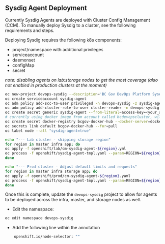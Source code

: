 ## Sysdig Agent Deployment
Currently Sysdig Agents are deployed with Cluster Config Management (CCM). To manually deploy Sysdig to a cluster, see the following requirements and steps.

Deploying Sysdig requires the following k8s components:

- project/namespace with additional privileges
- serviceaccount
- daemonset
- configMap
- secret

*note: disabling agents on lab:storage nodes to get the most coverage (also not enabled in production clusters at the moment)*

``` bash
oc new-project devops-sysdig --description='BC Gov DevOps Platform Sysdig Monitoring Platform'
oc create serviceaccount sysdig-agent
oc adm policy add-scc-to-user privileged -n devops-sysdig -z sysdig-agent
oc adm policy add-cluster-role-to-user cluster-reader -n devops-sysdig -z sysdig-agent
oc create secret generic sysdig-agent --from-literal=access-key=<your_sysdig_access_key> -n devops-sysdig
# currently using docker image from account called bcdevopscluster, will switch to artifactory when ready:
oc create secret docker-registry bcgov-docker-hub --docker-server=docker.io --docker-username=bcdevopscluster --docker-password=<docker_password> --docker-email=unused
oc secrets link default bcgov-docker-hub --for=pull
oc label node --all "sysdig-agent=true"

echo "--- Lab cluster - skipping storage region"
for region in master infra app; do
oc apply -f openshift/lab/cm-sysdig-agent-${region}.yml
oc process -f openshift/sysdig-agent-tmpl.yaml --param=REGION=${region} -o yaml | oc apply -f -
done

echo "--- Prod cluster - Adjust default limits and requests"
for region in master infra storage app; do
oc apply -f openshift/prod/cm-sysdig-agent-${region}.yaml
oc process -f openshift/sysdig-agent-tmpl.yaml --param=REGION=${region} --param-file=openshift/prod.env -o yaml | oc apply -f -
done
```

Once this is complete, update the `devops-sysdig` project to allow for agents to be deployed across the infra, master, and storage nodes as well.

- Edit the namespace:

``` bash
oc edit namespace devops-sysdig
```

- Add the following line within the annotation

``` bash
    openshift.io/node-selector: ""
```
